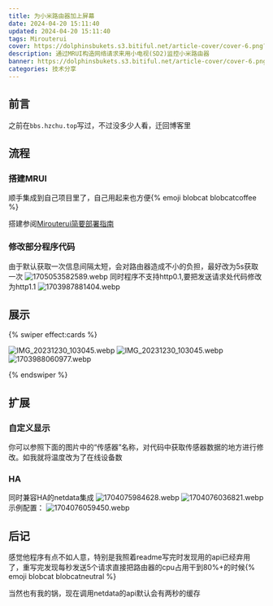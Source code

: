 ```yaml
---
title: 为小米路由器加上屏幕
date: 2024-04-20 15:11:40
updated: 2024-04-20 15:11:40
tags: Mirouterui
cover: https://dolphinsbukets.s3.bitiful.net/article-cover/cover-6.png?fmt=webp&q=50
description: 通过MRUI构造网络请求来用小电视(SD2)监控小米路由器
banner: https://dolphinsbukets.s3.bitiful.net/article-cover/cover-6.png?fmt=webp&q=50
categories: 技术分享
---
```


## 前言

之前在`bbs.hzchu.top`写过，不过没多少人看，迁回博客里

## 流程

### 搭建MRUI

顺手集成到自己项目里了，自己用起来也方便{% emoji blobcat blobcatcoffee %}

搭建参阅[Mirouterui简要部署指南](/2023/howtorunmrui/)

### 修改部分程序代码

由于默认获取一次信息间隔太短，会对路由器造成不小的负担，最好改为5s获取一次
![1705053582589.webp](https://onep.hzchu.top/mount/pic/2024/01/12/65a10d998d683.webp)
同时程序不支持http0.1,要把发送请求处代码修改为http1.1
![1703987881404.webp](https://onep.hzchu.top/mount/pic/2023/12/31/6590caaa36915.webp)

## 展示

{% swiper effect:cards %}

![IMG_20231230_103045.webp](https://onep.hzchu.top/mount/pic/2023/12/31/6590c9dc1e6f1.webp)
![IMG_20231230_103045.webp](https://onep.hzchu.top/mount/pic/2023/12/31/6590cbaed9f8a.webp)![1703988060977.webp](https://onep.hzchu.top/mount/pic/2023/12/31/6590cb5e87c0b.webp)

{% endswiper %}

## 扩展

### 自定义显示

你可以参照下面的图片中的“传感器”名称，对代码中获取传感器数据的地方进行修改。如我就将温度改为了在线设备数

### HA

同时兼容HA的netdata集成
![1704075984628.webp](https://onep.hzchu.top/mount/pic/2024/01/01/659222d20746e.webp)
![1704076036821.webp](https://onep.hzchu.top/mount/pic/2024/01/01/659223056c85c.webp)
示例配置：
![1704076059450.webp](https://onep.hzchu.top/mount/pic/2024/01/01/6592231bdd188.webp)

## 后记

感觉他程序有点不如人意，特别是我照着readme写完时发现用的api已经弃用了，重写完发现每秒发送5个请求直接把路由器的cpu占用干到80%+的时候{% emoji blobcat blobcatneutral %}

当然也有我的锅，现在调用netdata的api默认会有两秒的缓存
